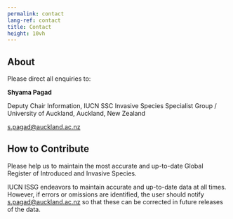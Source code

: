 ```yaml
---
permalink: contact
lang-ref: contact
title: Contact
height: 10vh
---
```


## About

Please direct all enquiries to:

**Shyama Pagad**

Deputy Chair Information, IUCN SSC Invasive Species Specialist Group / University of Auckland, Auckland, New Zealand

s.pagad@auckland.ac.nz

## How to Contribute

Please help us to maintain the most accurate and up-to-date Global Register of Introduced and Invasive Species.

IUCN ISSG endeavors to maintain accurate and up-to-date data at all times. However, if errors or omissions are identified, the user should notify s.pagad@auckland.ac.nz so that these can be corrected in future releases of the data.
